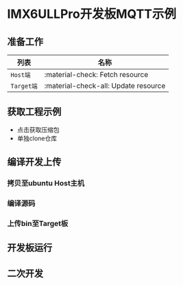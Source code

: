 # IMX6ULLPro开发板MQTT示例
## 准备工作

| 列表        |   名称                          |
| ----------- | ------------------------------------ |
| `Host端`       | :material-check:     Fetch resource  |
| `Target端`       | :material-check-all: Update resource |



## 获取工程示例
* 点击获取压缩包
* 单独clone仓库

## 编译开发上传
### 拷贝至ubuntu Host主机
### 编译源码

### 上传bin至Target板

## 开发板运行

## 二次开发